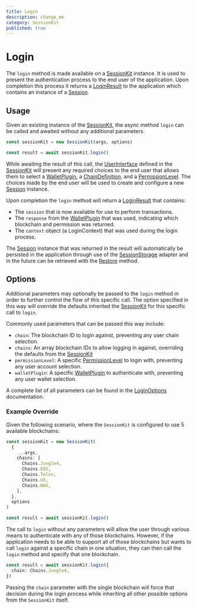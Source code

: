 ```yaml
---
title: Login
description: change_me
category: SessionKit
published: true
---
```


# Login

The `login` method is made available on a [SessionKit](/docs/session-kit/session-kit-factory) instance. It is used to present the authentication process to the end user of the application. Upon completion this process it returns a [LoginResult](/docs/session-kit/login-result) to the application which contains an instance of a [Session](/docs/session-kit/session).

## Usage

Given an existing instance of the [SessionKit](/docs/session-kit/session-kit-factory), the async method `login` can be called and awaited without any additional parameters.

```ts
const sessionKit = new SessionKit(args, options)

const result = await sessionKit.login()
```

While awaiting the result of this call, the [UserInterface](/docs/session-kit/plugin-user-interface) defined in the [SessionKit](/docs/session-kit/session-kit-factory) will present any required choices to the end user that allows them to select a [WalletPlugin](/docs/session-kit/plugin-wallet), a [ChainDefinition](/docs/utilities/common-library#chaindefinition), and a [PermissionLevel](#). The choices made by the end user will be used to create and configure a new [Session](/docs/session-kit/session) instance.

Upon completion the `login` method will return a [LoginResult](/docs/session-kit/login-result) that contains:

- The `session` that is now available for use to perform transactions.
- The `response` from the [WalletPlugin](/docs/session-kit/plugin-wallet) that was used, indicating which blockchain and permission was returned.
- The `context` object (a LoginContext) that was used during the login process.

The [Session](/docs/session-kit/session) instance that was returned in the result will automatically be persisted in the application through use of the [SessionStorage](/docs/session-kit/session-storage) adapter and in the future can be retrieved with the [Restore](/docs/session-kit/restore) method.

## Options

Additional parameters may optionally be passed to the `login` method in order to further control the flow of this specific call. The option specified in this way will override the defaults inherited the [SessionKit](/docs/session-kit/session-kit-factory) for this specific call to `login`.

Commonly used parameters that can be passed this way include:

- `chain`: The blockchain ID to login against, preventing any user chain selection.
- `chains`: An array blockchain IDs to allow logging in against, overriding the defaults from the [SessionKit](/docs/session-kit/session-kit-factory)
- `permissionLevel`: A specific [PermissionLevel](#) to login with, preventing any user account selection.
- `walletPlugin`: A specific [WalletPlugin](/docs/session-kit/plugin-wallet) to authenticate with, preventing any user wallet selection.

A complete list of all parameters can be found in the [LoginOptions](https://wharfkit.github.io/session/interfaces/LoginOptions.html) documentation.

### Example Override

Given the following scenario, where the `SessionKit` is configured to use 5 available blockchains:

```ts
const sessionKit = new SessionKit(
  {
    ...args,
    chains: [
      Chains.Jungle4,
      Chains.EOS,
      Chains.Telos,
      Chains.UX,
      Chains.WAX,
    ],
  },
  options
)

const result = await sessionKit.login()
```

The call to `login` without any parameters will allow the user through various means to authenticate with any of those blockchains. However, if the application needs to be able to support all of those blockchains but wants to call `login` against a specific chain in one situation, they can then call the `login` method and specify that one blockchain.

```ts
const result = await sessionKit.login({
  chain: Chains.Jungle4,
})
```

Passing the `chain` parameter with the single blockchain will force that decision during the login process while inheriting all other possible options from the `SessionKit` itself.
